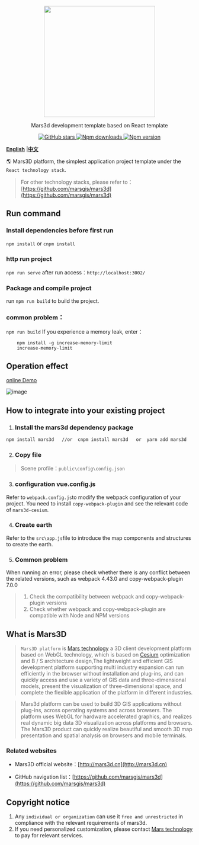 <p align="center">
<img src="https://mars3d.cn/logo.png" width="300px" />
</p>

<p align="center">Mars3d development template based on React template</p>

<p align="center">
<a target="_black" href="https://github.com/marsgis/mars3d">
<img alt="GitHub stars" src="https://img.shields.io/github/stars/marsgis/mars3d?style=flat&logo=github">
</a>
<a target="_black" href="https://www.npmjs.com/package/mars3d">
<img alt="Npm downloads" src="https://img.shields.io/npm/dt/mars3d?style=flat&logo=npm">
</a>
<a target="_black" href="https://www.npmjs.com/package/mars3d">
<img alt="Npm version" src="https://img.shields.io/npm/v/mars3d.svg?style=flat&logo=npm&label=version"/>
</a>
</p>

 [**English**](./README_EN.md) |[**中文**](./README.md) 

 🌎 Mars3D platform, the simplest application project template under the `React technology stack`.
   

 > For other technology stacks, please refer to： [https://github.com/marsgis/mars3d](https://github.com/marsgis/mars3d)
 
 

## Run command
 
### Install dependencies before first run
 `npm install` or `cnpm install`
 
### http run project
 `npm run serve`  after run access：`http://localhost:3002/` 

### Package and compile project
 run `npm run build` to build the project. 


### common problem：
 `npm run build` If you experience a memory leak, enter：
```
    npm install -g increase-memory-limit
    increase-memory-limit 
```

 
## Operation effect 
 [online Demo](http://mars3d.cn/project/vue-template/)  

 ![image](http://mars3d.cn/project/vue-template/screenshot.jpg)
 
 
  
## How to integrate into your existing project
1. ### Install the mars3d dependency package
```bash
npm install mars3d   //or  cnpm install mars3d   or  yarn add mars3d
```

2. ### Copy file
 > Scene profile：`public\config\config.json`
  

3. ### configuration vue.config.js 
  Refer to `webpack.config.js`to modify the webpack configuration of your project. You need to install `copy-webpack-plugin` and see the relevant code of `mars3d-cesium`.

4. ### Create earth 
 Refer to the `src\app.js`file to introduce the map components and structures to create the earth. 


5. ### Common problem
 When running an error, please check whether there is any conflict between the related versions, such as webpack 4.43.0 and copy-webpack-plugin 7.0.0

  >1. Check the compatibility between webpack and copy-webpack-plugin versions
  >2. Check whether webpack and copy-webpack-plugin are compatible with Node and NPM versions
 

## What is Mars3D 
>  `Mars3D platform` is [Mars technology](http://marsgis.cn/) a 3D client development platform based on WebGL technology, which is based on [Cesium](https://cesium.com/cesiumjs/) optimization and B / S architecture design,The lightweight and efficient GIS development platform supporting multi industry expansion can run efficiently in the browser without installation and plug-ins, and can quickly access and use a variety of GIS data and three-dimensional models, present the visualization of three-dimensional space, and complete the flexible application of the platform in different industries.

 > Mars3d platform can be used to build 3D GIS applications without plug-ins, across operating systems and across browsers. The platform uses WebGL for hardware accelerated graphics, and realizes real dynamic big data 3D visualization across platforms and browsers. The Mars3D product can quickly realize beautiful and smooth 3D map presentation and spatial analysis on browsers and mobile terminals.

### Related websites 
- Mars3D official website：[http://mars3d.cn](http://mars3d.cn)  

- GitHub navigation list：[https://github.com/marsgis/mars3d](https://github.com/marsgis/mars3d)


## Copyright notice
1. Any `individual or organization` can use it `free and unrestricted` in compliance with the relevant requirements of mars3d.
2. If you need personalized customization, please contact [Mars technology](http://mars3d.cn) to pay for relevant services.